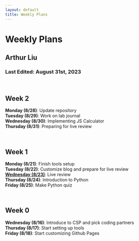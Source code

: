 ```yaml
---
layout: default
title: Weekly Plans
---
```


# Weekly Plans
## Arthur Liu
### Last Edited: August 31st, 2023

<br>

## Week 2
**Monday (8/28)**: Update repository<br>
**Tuesday (8/29)**: Work on lab journal<br>
**Wednesday (8/30)**: Implementing JS Calculator<br>
**Thursday (8/31)**: Preparing for live review

<br>

## Week 1
**Monday (8/21)**: Finish tools setup<br>
**Tuesday (8/22)**: Customize blog and prepare for live review<br>
**<u>Wednesday (8/23)</u>**: Live review<br>
**Thursday (8/24)**: Introduction to Python<br>
**Friday (8/25)**: Make Python quiz

<br>

## Week 0
**Wednesday (8/16)**: Introduce to CSP and pick coding partners<br>
**Thursday (8/17)**: Start setting up tools<br>
**Friday (8/18)**: Start customizing Github Pages